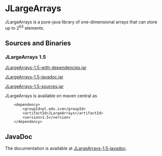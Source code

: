 JLargeArrays
============

JLargeArrays is a pure-java library of one-dimensional arrays that can store up to 2<sup>63</sup> elements.

## Sources and Binaries

### JLargeArrays 1.5

[JLargeArrays-1.5-with-dependencies.jar](http://search.maven.org/remotecontent?filepath=pl/edu/icm/JLargeArrays/1.5/JLargeArrays-1.5-with-dependencies.jar) 

[JLargeArrays-1.5-javadoc.jar](http://search.maven.org/remotecontent?filepath=pl/edu/icm/JLargeArrays/1.5/JLargeArrays-1.5-javadoc.jar) 

[JLargeArrays-1.5-sources.jar](http://search.maven.org/remotecontent?filepath=pl/edu/icm/JLargeArrays/1.5/JLargeArrays-1.5-sources.jar) 

JLargeArrays is available on maven central as

        <dependency>
            <groupId>pl.edu.icm</groupId>
            <artifactId>JLargeArrays</artifactId>
            <version>1.5</version>
        </dependency>

##  JavaDoc
The documentation is available at [JLargeArrays-1.5-javadoc](http://vislab.icm.edu.pl/JLargeArrays-1.5-javadoc/).